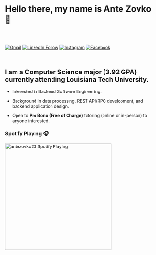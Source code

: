 # Hello there, my name is Ante Zovko 👋

<br>
<br>


[![Gmail](https://img.shields.io/badge/Email-Contact-darkred?style=for-the-badge&logo=gmail&labelColor=grey&logoColor=white)](https://mail.google.com/mail/u/0/?view=cm&fs=1&to=antezovko.az@gmail.com&tf=1)
[![LinkedIn Follow](https://img.shields.io/badge/LinkedIn-Connect-Blue?style=for-the-badge&logo=LinkedIn)](https://www.linkedin.com/in/antezovko/)
[![Instagram](https://img.shields.io/badge/Instagram-Follow-E1306C?style=for-the-badge&logo=Instagram&logoColor=white)](https://www.instagram.com/zovkoante23/)
[![Facebook](https://img.shields.io/badge/Facebook-Add%20Friend-darkblue?style=for-the-badge&logo=Facebook&logoColor=white)](https://www.facebook.com/ZovkoAntee/)

<br>

## I am a Computer Science major (3.92 GPA) currently attending Louisiana Tech University.

- Interested in Backend Software Engineering.

- Background in data processing, REST API/RPC development, and backend application design. 

- Open to <b>Pro Bono (Free of Charge)</b> tutoring (online or in-person) to anyone interested.



### Spotify Playing 🎧
[<img src="novatorem-git-master.antezovko23.vercel.app/api/spotify-playing" alt="antezovko23 Spotify Playing" width="350" />](https://open.spotify.com/user/swyqyimdc12jajde4vpwd2x1b)

